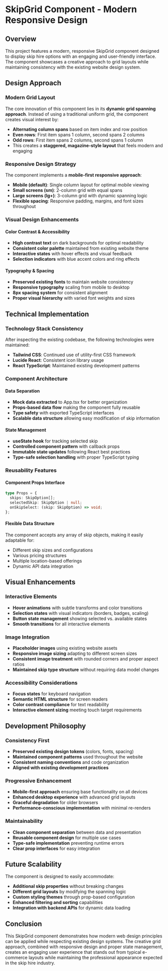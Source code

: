 # SkipGrid Component - Modern Responsive Design

## Overview

This project features a modern, responsive SkipGrid component designed to display skip hire options with an engaging and user-friendly interface. The component showcases a creative approach to grid layouts while maintaining consistency with the existing website design system.

## Design Approach

### Modern Grid Layout
The core innovation of this component lies in its **dynamic grid spanning approach**. Instead of using a traditional uniform grid, the component creates visual interest by:

- **Alternating column spans** based on item index and row position
- **Even rows**: First item spans 1 column, second spans 2 columns
- **Odd rows**: First item spans 2 columns, second spans 1 column
- This creates a **staggered, magazine-style layout** that feels modern and engaging

### Responsive Design Strategy
The component implements a **mobile-first responsive approach**:

- **Mobile (default)**: Single column layout for optimal mobile viewing
- **Small screens (sm)**: 2-column grid with equal spans
- **Large screens (lg+)**: 3-column grid with dynamic spanning logic
- **Flexible spacing**: Responsive padding, margins, and font sizes throughout

### Visual Design Enhancements

#### Color Contrast & Accessibility
- **High contrast text** on dark backgrounds for optimal readability
- **Consistent color palette** maintained from existing website theme
- **Interactive states** with hover effects and visual feedback
- **Selection indicators** with blue accent colors and ring effects

#### Typography & Spacing
- **Preserved existing fonts** to maintain website consistency
- **Responsive typography** scaling from mobile to desktop
- **8px spacing system** for consistent alignment
- **Proper visual hierarchy** with varied font weights and sizes

## Technical Implementation

### Technology Stack Consistency
After inspecting the existing codebase, the following technologies were maintained:

- **Tailwind CSS**: Continued use of utility-first CSS framework
- **Lucide React**: Consistent icon library usage
- **React TypeScript**: Maintained existing development patterns

### Component Architecture

#### Data Separation
- **Mock data extracted** to App.tsx for better organization
- **Props-based data flow** making the component fully reusable
- **Type safety** with exported TypeScript interfaces
- **Scalable data structure** allowing easy modification of skip information

#### State Management
- **useState hook** for tracking selected skip
- **Controlled component pattern** with callback props
- **Immutable state updates** following React best practices
- **Type-safe selection handling** with proper TypeScript typing

### Reusability Features

#### Component Props Interface
```typescript
type Props = {
  skips: SkipOption[];
  selectedSkip: SkipOption | null;
  onSkipSelect: (skip: SkipOption) => void;
};
```

#### Flexible Data Structure
The component accepts any array of skip objects, making it easily adaptable for:
- Different skip sizes and configurations
- Various pricing structures
- Multiple location-based offerings
- Dynamic API data integration

## Visual Enhancements

### Interactive Elements
- **Hover animations** with subtle transforms and color transitions
- **Selection states** with visual indicators (borders, badges, scaling)
- **Button state management** showing selected vs. available states
- **Smooth transitions** for all interactive elements

### Image Integration
- **Placeholder images** using existing website assets
- **Responsive image sizing** adapting to different screen sizes
- **Consistent image treatment** with rounded corners and proper aspect ratios
- **Maintained skip type structure** without requiring data model changes

### Accessibility Considerations
- **Focus states** for keyboard navigation
- **Semantic HTML structure** for screen readers
- **Color contrast compliance** for text readability
- **Interactive element sizing** meeting touch target requirements

## Development Philosophy

### Consistency First
- **Preserved existing design tokens** (colors, fonts, spacing)
- **Maintained component patterns** used throughout the website
- **Consistent naming conventions** and code organization
- **Aligned with existing development practices**

### Progressive Enhancement
- **Mobile-first approach** ensuring base functionality on all devices
- **Enhanced desktop experience** with advanced grid layouts
- **Graceful degradation** for older browsers
- **Performance-conscious implementation** with minimal re-renders

### Maintainability
- **Clean component separation** between data and presentation
- **Reusable component design** for multiple use cases
- **Type-safe implementation** preventing runtime errors
- **Clear prop interfaces** for easy integration

## Future Scalability

The component is designed to easily accommodate:
- **Additional skip properties** without breaking changes
- **Different grid layouts** by modifying the spanning logic
- **Custom styling themes** through prop-based configuration
- **Enhanced filtering and sorting** capabilities
- **Integration with backend APIs** for dynamic data loading

## Conclusion

This SkipGrid component demonstrates how modern web design principles can be applied while respecting existing design systems. The creative grid approach, combined with responsive design and proper state management, creates an engaging user experience that stands out from typical e-commerce layouts while maintaining the professional appearance expected in the skip hire industry.